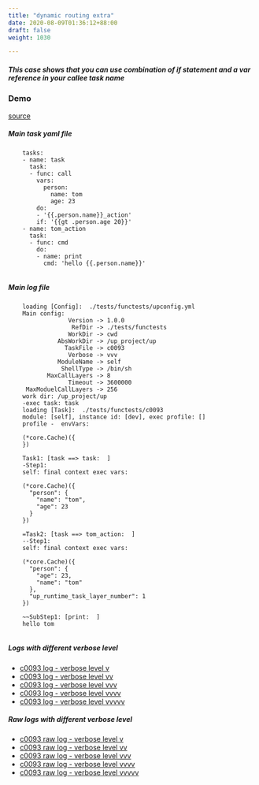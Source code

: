 ```yaml
---
title: "dynamic routing extra"
date: 2020-08-09T01:36:12+88:00
draft: false
weight: 1030

---
```


##### This case shows that you can use combination of if statement and a var reference in your callee task name


### Demo








[source](https://github.com/upcmd/up/blob/master/tests/functests/c0093.yml)

##### Main task yaml file
```
    tasks:
    - name: task
      task:
      - func: call
        vars:
          person:
            name: tom
            age: 23
        do:
        - '{{.person.name}}_action'
        if: '{{gt .person.age 20}}'
    - name: tom_action
      task:
      - func: cmd
        do:
        - name: print
          cmd: 'hello {{.person.name}}'
    
```
##### Main log file
```
    loading [Config]:  ./tests/functests/upconfig.yml
    Main config:
                 Version -> 1.0.0
                  RefDir -> ./tests/functests
                 WorkDir -> cwd
              AbsWorkDir -> /up_project/up
                TaskFile -> c0093
                 Verbose -> vvv
              ModuleName -> self
               ShellType -> /bin/sh
           MaxCallLayers -> 8
                 Timeout -> 3600000
     MaxModuelCallLayers -> 256
    work dir: /up_project/up
    -exec task: task
    loading [Task]:  ./tests/functests/c0093
    module: [self], instance id: [dev], exec profile: []
    profile -  envVars:
    
    (*core.Cache)({
    })
    
    Task1: [task ==> task:  ]
    -Step1:
    self: final context exec vars:
    
    (*core.Cache)({
      "person": {
        "name": "tom",
        "age": 23
      }
    })
    
    =Task2: [task ==> tom_action:  ]
    --Step1:
    self: final context exec vars:
    
    (*core.Cache)({
      "person": {
        "age": 23,
        "name": "tom"
      },
      "up_runtime_task_layer_number": 1
    })
    
    ~~SubStep1: [print:  ]
    hello tom
    
```


##### Logs with different verbose level
* [c0093 log - verbose level v](../../logs/c0093_v)
* [c0093 log - verbose level vv](../../logs/c0093_vv)
* [c0093 log - verbose level vvv](../../logs/c0093_vvvv)
* [c0093 log - verbose level vvvv](../../logs/c0093_vvvv)
* [c0093 log - verbose level vvvvv](../../logs/c0093_vvvvv)

##### Raw logs with different verbose level
* [c0093 raw log - verbose level v](../../reflogs/c0093_v.log)
* [c0093 raw log - verbose level vv](../../reflogs/c0093_vv.log)
* [c0093 raw log - verbose level vvv](../../reflogs/c0093_vvv.log)
* [c0093 raw log - verbose level vvvv](../../reflogs/c0093_vvvv.log)
* [c0093 raw log - verbose level vvvvv](../../reflogs/c0093_vvvvv.log)







